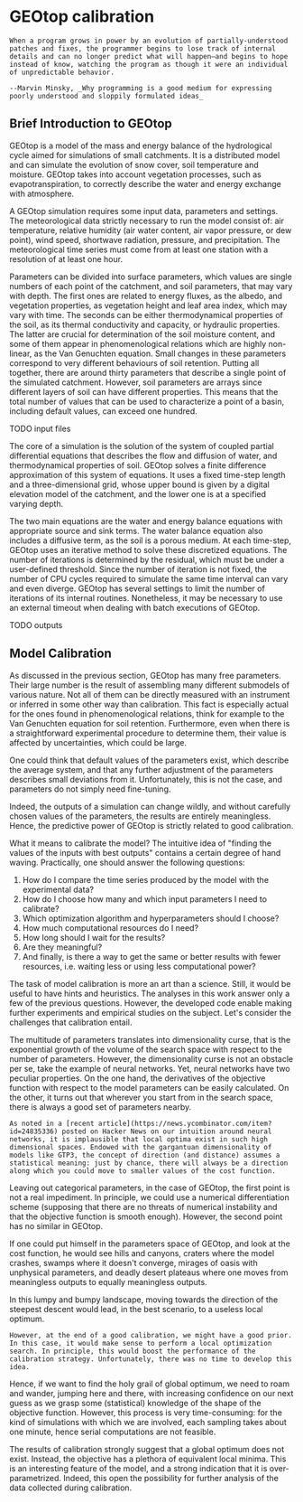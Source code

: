 # GEOtop calibration

```{epigraph}
When a program grows in power by an evolution of partially‑understood patches and fixes, the programmer begins to lose track of internal details and can no longer predict what will happen—and begins to hope instead of know, watching the program as though it were an individual of unpredictable behavior.

--Marvin Minsky, _Why programming is a good medium for expressing poorly understood and sloppily formulated ideas_
```

## Brief Introduction to GEOtop

GEOtop is a model of the mass and energy balance of the hydrological cycle aimed for simulations of small catchments. It is a distributed model and can simulate the evolution of snow cover, soil temperature and moisture. GEOtop takes into account vegetation processes, such as evapotranspiration, to correctly describe the water and energy exchange with atmosphere. 

A GEOtop simulation requires some input data, parameters and settings. The meteorological data strictly necessary to run the model consist of: air temperature, relative humidity (air water content, air vapor pressure, or dew point), wind speed, shortwave radiation, pressure, and precipitation. The meteorological time series must come from at least one station with a resolution of at least one hour. 

Parameters can be divided into surface parameters, which values are single numbers of each point of the catchment, and soil parameters, that may vary with depth. The first ones are related to energy fluxes, as the albedo, and vegetation properties, as vegetation height and leaf area index, which may vary with time. The seconds can be either thermodynamical properties of the soil, as its thermal conductivity and capacity, or hydraulic properties. The latter are crucial for determination of the soil moisture content, and some of them appear in phenomenological relations which are highly non-linear, as the Van Genuchten equation. Small changes in these parameters correspond to very different behaviours of soil retention. Putting all together, there are around thirty parameters that describe a single point of the simulated catchment. However, soil parameters are arrays since different layers of soil can have different properties. This means that the total number of values that can be used to characterize a point of a basin, including default values, can exceed one hundred.

TODO input files

The core of a simulation is the solution of the system of coupled partial differential equations that describes the flow and diffusion of water, and thermodynamical properties of soil. GEOtop solves a finite difference approximation of this system of equations. It uses a fixed time-step length and a three-dimensional grid, whose upper bound is given by a digital elevation model of the catchment, and the lower one is at a specified varying depth.

The two main equations are the water and energy balance equations with appropriate source and sink terms. The water balance equation also includes a diffusive term, as the soil is a porous medium. At each time-step, GEOtop uses an iterative method to solve these discretized equations. The number of iterations is determined by the residual, which must be under a user-defined threshold. Since the number of iteration is not fixed, the number of CPU cycles required to simulate the same time interval can vary and even diverge. GEOtop has several settings to limit the number of iterations of its internal routines. Nonetheless, it may be necessary to use an external timeout when dealing with batch executions of GEOtop.

TODO outputs

## Model Calibration

As discussed in the previous section, GEOtop has many free parameters. Their large number is the result of assembling many different submodels of various nature. Not all of them can be directly measured with an instrument or inferred in some other way than calibration. This fact is especially actual for the ones found in phenomenological relations, think for example to the Van Genuchten equation for soil retention. Furthermore, even when there is a straightforward experimental procedure to determine them, their value is affected by uncertainties, which could be large.

One could think that default values of the parameters exist, which describe the average system, and that any further adjustment of the parameters describes small deviations from it. Unfortunately, this is not the case, and parameters do not simply need fine-tuning.

Indeed, the outputs of a simulation can change wildly, and without carefully chosen values of the parameters, the results are entirely meaningless. Hence, the predictive power of GEOtop is strictly related to good calibration.

What it means to calibrate the model? The intuitive idea of "finding the values of the inputs with best outputs" contains a certain degree of hand waving. Practically, one should answer the following questions:

1. How do I compare the time series produced by the model with the experimental data?
2. How do I choose how many and which input parameters I need to calibrate?
3. Which optimization algorithm and hyperparameters should I choose?
4. How much computational resources do I need?
5. How long should I wait for the results?
6. Are they meaningful?
7. And finally, is there a way to get the same or better results with fewer resources, i.e. waiting less or using less
 computational power?

The task of model calibration is more an art than a science. Still, it would be useful to have hints and heuristics. The analyses in this work answer only a few of the previous questions. However, the developed code enable making further experiments and empirical studies on the subject. Let's consider the challenges that calibration entail.

The multitude of parameters translates into dimensionality curse, that is the exponential growth of the volume of the search space with respect to the number of parameters. However, the dimensionality curse is not an obstacle per se, take the example of neural networks. Yet, neural networks have two peculiar properties. On the one hand, the derivatives of the objective function with respect to the model parameters can be easily calculated. On the other, it turns out that wherever you start from in the search space, there is always a good set of parameters nearby.

```{note}
As noted in a [recent article](https://news.ycombinator.com/item?id=24835336) posted on Hacker News on our intuition around neural networks, it is implausible that local optima exist in such high dimensional spaces. Endowed with the gargantuan dimensionality of models like GTP3, the concept of direction (and distance) assumes a statistical meaning: just by chance, there will always be a direction along which you could move to smaller values of the cost function.
```

Leaving out categorical parameters, in the case of GEOtop, the first point is not a real impediment. In principle, we could use a numerical differentiation scheme (supposing that there are no threats of numerical instability and that the objective function is smooth enough). However, the second point has no similar in GEOtop.

If one could put himself in the parameters space of GEOtop, and look at the cost function, he would see hills and canyons, craters where the model crashes, swamps where it doesn't converge, mirages of oasis with unphysical parameters, and deadly desert plateaus where one moves from meaningless outputs to equally meaningless outputs. 

In this lumpy and bumpy landscape, moving towards the direction of the steepest descent would lead, in the best scenario, to a useless local optimum.

```{note}
However, at the end of a good calibration, we might have a good prior. In this case, it would make sense to perform a local optimization search. In principle, this would boost the performance of the calibration strategy. Unfortunately, there was no time to develop this idea.
```

Hence, if we want to find the holy grail of global optimum, we need to roam and wander, jumping here and there, with increasing confidence on our next guess as we grasp some (statistical) knowledge of the shape of the objective function. However, this process is very time-consuming: for the kind of simulations with which we are involved, each sampling takes about one minute, hence serial computations are not feasible.

The results of calibration strongly suggest that a global optimum does not exist. Instead, the objective has a plethora of equivalent local minima. This is an interesting feature of the model, and a strong indication that it is over-parametrized. Indeed, this open the possibility for further analysis of the data collected during calibration.

